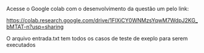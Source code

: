 Acesse o Google colab com o desenvolvimento da questão um pelo link:

https://colab.research.google.com/drive/1FlXiCY0WNMzsYqwM7WdpJ2KG_bMTAT-n?usp=sharing

O arquivo entrada.txt tem todos os casos de teste de exeplo para serem executados
